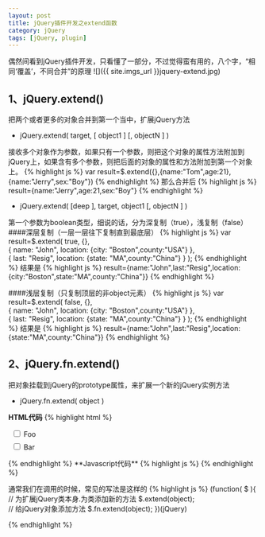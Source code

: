 ```yaml
---
layout: post
title: jQuery插件开发之extend函数
category: jQuery
tags: [jQuery, plugin]
---
```


偶然间看到jQuery插件开发，只看懂了一部分，不过觉得蛮有用的，八个字，“相同‘覆盖’，不同合并”的原理
![]({{ site.imgs_url }}jquery-extend.jpg)
## 1、jQuery.extend()
把两个或者更多的对象合并到第一个当中，扩展jQuery方法

* jQuery.extend( target, [ object1 ] [, objectN ] )

接收多个对象作为参数，如果只有一个参数，则把这个对象的属性方法附加到jQuery上，如果含有多个参数，则把后面的对象的属性和方法附加到第一个对象上。
{% highlight js %}
var result=$.extend({},{name:"Tom",age:21},{name:"Jerry",sex:"Boy"})
{% endhighlight %}
那么合并后
{% highlight js %}
result={name:"Jerry",age:21,sex:"Boy"}
{% endhighlight %}
* jQuery.extend( [deep ], target, object1 [, objectN ] )

第一个参数为boolean类型，细说的话，分为深复制（true），浅复制（false）
####深层复制（一层一层往下复制直到最底层）
{% highlight js %}
var result=$.extend( true,  {},  
    { name: "John", location: {city: "Boston",county:"USA"} },  
    { last: "Resig", location: {state: "MA",county:"China"} } ); 
{% endhighlight %}
结果是
{% highlight js %}
result={name:"John",last:"Resig",location:{city:"Boston",state:"MA",county:"China"}}
{% endhighlight %}

####浅层复制（只复制顶层的非object元素）
{% highlight js %}
var result=$.extend( false,  {},  
    { name: "John", location: {city: "Boston",county:"USA"} },  
    { last: "Resig", location: {state: "MA",county:"China"} } ); 
{% endhighlight %}
结果是
{% highlight js %}
result={name:"John",last:"Resig",location:{state:"MA",county:"China"}}
{% endhighlight %}

## 2、jQuery.fn.extend()
把对象挂载到jQuery的prototype属性，来扩展一个新的jQuery实例方法

* jQuery.fn.extend( object )


**HTML代码**
{% highlight html %}
<!doctype html>
<html lang="en">
<head>
  <meta charset="utf-8">
  <title>jQuery.fn.extend demo</title>
  <style>
  label {
    display: block;
    margin: .5em;
  }
  </style>
  <script src="//code.jquery.com/jquery-1.10.2.js"></script>
</head>
<body>
 
<label><input type="checkbox" name="foo"> Foo</label>
<label><input type="checkbox" name="bar"> Bar</label>
 
</body>
</html>
{% endhighlight %}
**Javascript代码**
{% highlight js %} 
<script>
jQuery.fn.extend({
  check: function() {
	// this.each()返回一个jQuery对象，
    return this.each(function() {	
      this.checked = true;			// 这儿this指的是一个dom对象	
    });
  },
  uncheck: function() {
    return this.each(function() {
      this.checked = false;
    });
  }
});
 
// Use the newly created .check() method
$( "input[type='checkbox']" ).check();    // 你可以理解为‘dom对象的集合’
</script>
{% endhighlight %}

通常我们在调用的时候，常见的写法是这样的
{% highlight js %}
(function( $ ){
	// 为扩展jQuery类本身.为类添加新的方法
	$.extend(object);	
	// 给jQuery对象添加方法
	$.fn.extend(object);
})(jQuery)


{% endhighlight %}